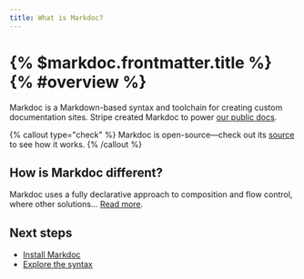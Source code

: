 ```yaml
---
title: What is Markdoc?
---
```


# {% $markdoc.frontmatter.title %} {% #overview %}

Markdoc is a Markdown-based syntax and toolchain for creating custom documentation sites. Stripe created Markdoc to power [our public docs](http://stripe.com/docs).

{% callout type="check" %}
Markdoc is open-source—check out its [source](http://github.com/markdoc/markdoc) to see how it works.
{% /callout %}

## How is Markdoc different?

Markdoc uses a fully declarative approach to composition and flow control, where other solutions… [Read more](/docs/overview).

## Next steps

- [Install Markdoc](/docs/getting-started)
- [Explore the syntax](/docs/syntax)
